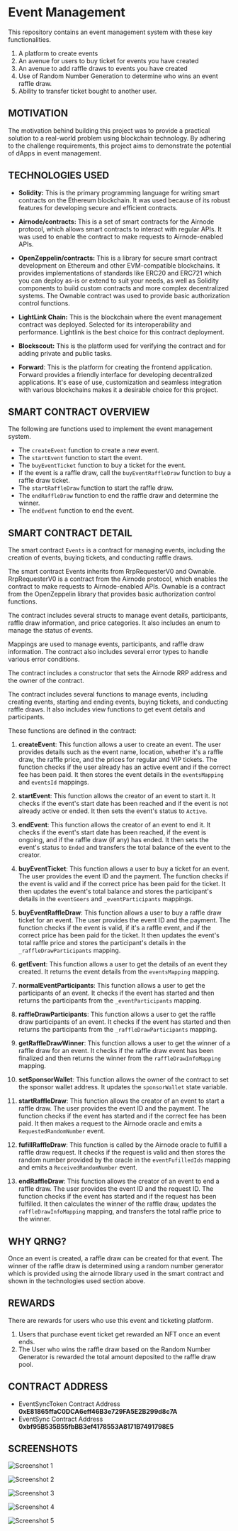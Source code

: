 # Event Management

This repository contains an event management system with these key functionalities.

1. A platform to create events
2. An avenue for users to buy ticket for events you have created
3. An avenue to add raffle draws to events you have created
4. Use of Random Number Generation to determine who wins an event raffle draw.
5. Ability to transfer ticket bought to another user.

## MOTIVATION

The motivation behind building this project was to provide a practical solution to a real-world problem using blockchain technology. By adhering to the challenge requirements, this project aims to demonstrate the potential of dApps in event management.

## TECHNOLOGIES USED

- **Solidity:** This is the primary programming language for writing smart contracts on the Ethereum blockchain. It was used because of its robust features for developing secure and efficient contracts.

- **Airnode/contracts:** This is a set of smart contracts for the Airnode protocol, which allows smart contracts to interact with regular APIs. It was used to enable the contract to make requests to Airnode-enabled APIs.

- **OpenZeppelin/contracts:** This is a library for secure smart contract development on Ethereum and other EVM-compatible blockchains. It provides implementations of standards like ERC20 and ERC721 which you can deploy as-is or extend to suit your needs, as well as Solidity components to build custom contracts and more complex decentralized systems. The Ownable contract was used to provide basic authorization control functions.

- **LightLink Chain:** This is the blockchain where the event management contract was deployed. Selected for its interoperability and performance. Lightlink is the best choice for this contract deployment.

- **Blockscout:** This is the platform used for verifying the contract and for adding private and public tasks.

- **Forward**: This is the platform for creating the frontend application. Forward provides a friendly interface for developing decentralized applications. It's ease of use, customization and seamless integration with various blockchains makes it a desirable choice for this project.

## SMART CONTRACT OVERVIEW

The following are functions used to implement the event management system.

- The `createEvent` function to create a new event.
- The `startEvent` function to start the event.
- The `buyEventTicket` function to buy a ticket for the event.
- If the event is a raffle draw, call the `buyEventRaffleDraw` function to buy a raffle draw ticket.
- The `startRaffleDraw` function to start the raffle draw.
- The `endRaffleDraw` function to end the raffle draw and determine the winner.
- The `endEvent` function to end the event.

## SMART CONTRACT DETAIL

The smart contract `Events` is a contract for managing events, including the creation of events, buying tickets, and conducting raffle draws.

The smart contract Events inherits from RrpRequesterV0 and Ownable. RrpRequesterV0 is a contract from the Airnode protocol, which enables the contract to make requests to Airnode-enabled APIs. Ownable is a contract from the OpenZeppelin library that provides basic authorization control functions.

The contract includes several structs to manage event details, participants, raffle draw information, and price categories. It also includes an enum to manage the status of events.

Mappings are used to manage events, participants, and raffle draw information. The contract also includes several error types to handle various error conditions.

The contract includes a constructor that sets the Airnode RRP address and the owner of the contract.

The contract includes several functions to manage events, including creating events, starting and ending events, buying tickets, and conducting raffle draws. It also includes view functions to get event details and participants.

These functions are defined in the contract:

1. **createEvent**: This function allows a user to create an event. The user provides details such as the event name, location, whether it's a raffle draw, the raffle price, and the prices for regular and VIP tickets. The function checks if the user already has an active event and if the correct fee has been paid. It then stores the event details in the `eventsMapping` and `eventsId` mappings.

2. **startEvent**: This function allows the creator of an event to start it. It checks if the event's start date has been reached and if the event is not already active or ended. It then sets the event's status to `Active`.

3. **endEvent**: This function allows the creator of an event to end it. It checks if the event's start date has been reached, if the event is ongoing, and if the raffle draw (if any) has ended. It then sets the event's status to `Ended` and transfers the total balance of the event to the creator.

4. **buyEventTicket**: This function allows a user to buy a ticket for an event. The user provides the event ID and the payment. The function checks if the event is valid and if the correct price has been paid for the ticket. It then updates the event's total balance and stores the participant's details in the `eventGoers` and `_eventParticipants` mappings.

5. **buyEventRaffleDraw**: This function allows a user to buy a raffle draw ticket for an event. The user provides the event ID and the payment. The function checks if the event is valid, if it's a raffle event, and if the correct price has been paid for the ticket. It then updates the event's total raffle price and stores the participant's details in the `_raffleDrawParticipants` mapping.

6. **getEvent**: This function allows a user to get the details of an event they created. It returns the event details from the `eventsMapping` mapping.

7. **normalEventParticipants**: This function allows a user to get the participants of an event. It checks if the event has started and then returns the participants from the `_eventParticipants` mapping.

8. **raffleDrawParticipants**: This function allows a user to get the raffle draw participants of an event. It checks if the event has started and then returns the participants from the `_raffleDrawParticipants` mapping.

9. **getRaffleDrawWinner**: This function allows a user to get the winner of a raffle draw for an event. It checks if the raffle draw event has been finalized and then returns the winner from the `raffleDrawInfoMapping` mapping.

10. **setSponsorWallet**: This function allows the owner of the contract to set the sponsor wallet address. It updates the `sponsorWallet` state variable.

11. **startRaffleDraw**: This function allows the creator of an event to start a raffle draw. The user provides the event ID and the payment. The function checks if the event has started and if the correct fee has been paid. It then makes a request to the Airnode oracle and emits a `RequestedRandomNumber` event.

12. **fufillRaffleDraw**: This function is called by the Airnode oracle to fulfill a raffle draw request. It checks if the request is valid and then stores the random number provided by the oracle in the `eventFufilledIds` mapping and emits a `ReceivedRandomNumber` event.

13. **endRaffleDraw**: This function allows the creator of an event to end a raffle draw. The user provides the event ID and the request ID. The function checks if the event has started and if the request has been fulfilled. It then calculates the winner of the raffle draw, updates the `raffleDrawInfoMapping` mapping, and transfers the total raffle price to the winner.

## WHY QRNG?

Once an event is created, a raffle draw can be created for that event. The winner of the raffle draw is determined using a random number generator which is provided using the airnode library used in the smart contract and shown in the technologies used section above.

## REWARDS

There are rewards for users who use this event and ticketing platform.

1. Users that purchase event ticket get rewarded an NFT once an event ends.
2. The User who wins the raffle draw based on the Random Number Generator is rewarded the total amount deposited to the raffle draw pool.

## CONTRACT ADDRESS

- EventSyncToken Contract Address **0xE81865ffaC0DCA6eff46B3e729FA5E2B299d8c7A**
- EventSync Contract Address **0xbf95B535B55fbBB3ef4178553A8171B7491798E5**

## SCREENSHOTS

![Screenshot 1](./screenshots/screenshot1.jpg)

![Screenshot 2](./screenshots/screenshot2.jpg)

![Screenshot 3](./screenshots/screenshot3.jpg)

![Screenshot 4](./screenshots/screenshot4.jpg)

![Screenshot 5](./screenshots/screenshot5.jpg)

